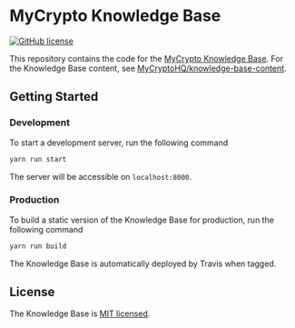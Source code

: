 # MyCrypto Knowledge Base

[![GitHub license](https://img.shields.io/badge/license-MIT-blue.svg)](./LICENSE)

This repository contains the code for the [MyCrypto Knowledge Base](https://support.mycrypto.com). For the Knowledge Base content, see [MyCryptoHQ/knowledge-base-content](https://github.com/MyCryptoHQ/knowledge-base-content).

## Getting Started

### Development

To start a development server, run the following command

```bash
yarn run start
```

The server will be accessible on `localhost:8000`.

### Production

To build a static version of the Knowledge Base for production, run the following command

```bash
yarn run build
```

The Knowledge Base is automatically deployed by Travis when tagged.

## License

The Knowledge Base is [MIT licensed](./LICENSE).
